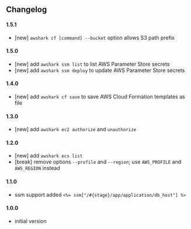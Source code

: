 ## Changelog

#### 1.5.1
- [new] `awshark cf [command] --bucket` option allows S3 path prefix

#### 1.5.0
- [new] add `awshark ssm list` to list AWS Parameter Store secrets
- [new] add `awshark ssm deploy` to update AWS Parameter Store secrets

#### 1.4.0
- [new] add `awshark cf save` to save AWS Cloud Formation templates as file

#### 1.3.0
- [new] add `awshark ec2 authorize` and `unauthorize`

#### 1.2.0
- [new] add `awshark ecs list`
- [break] remove options `--profile` and `--region`; use `AWS_PROFILE` and `AWS_REGION` instead

#### 1.1.0
- ssm support added `<%= ssm["/#{stage}/app/application/db_host"] %>`

#### 1.0.0
- initial version
